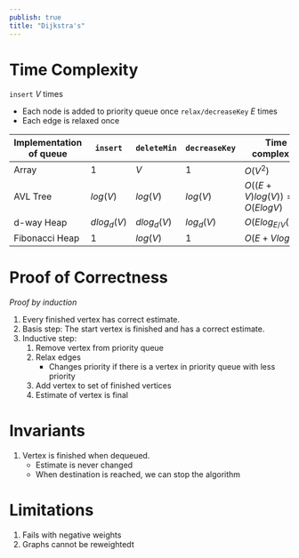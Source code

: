```yaml
---
publish: true
title: "Dijkstra's"
---
```

# Time Complexity

``insert`` $V$ times
* Each node is added to priority queue once
``relax/decreaseKey`` $E$ times
* Each edge is relaxed once

| Implementation of queue | ``insert``  | ``deleteMin`` | ``decreaseKey`` | Time complexity               |
| ----------------------- | ----------- | ------------- | --------------- | ----------------------------- |
| Array                   | $1$         | $V$           | $1$             | $O(V^2)$                      |
| AVL Tree                | $log(V)$    | $log(V)$      | $log(V)$        | $O((E + V)log(V)) = O(ElogV)$ |
| d-way Heap              | $dlog_d(V)$ | $dlog_d(V)$   | $log_d(V)$      | $O(Elog_{E/V}(V)$)$           |
| Fibonacci Heap          | $1$         | $log(V)$      | $1$             | $O(E + VlogV)$                |


# Proof of Correctness

_Proof by induction_
1. Every finished vertex has correct estimate.
2. Basis step: The start vertex is finished and has a correct estimate.
3. Inductive step:
	1. Remove vertex from priority queue
	2. Relax edges
	   * Changes priority if there is a vertex in priority queue with less priority
	3. Add vertex to set of finished vertices
	4. Estimate of vertex is final

# Invariants

1. Vertex is finished when dequeued.
	* Estimate is never changed
	* When destination is reached, we can stop the algorithm

# Limitations

1. Fails with negative weights
2. Graphs cannot be reweightedt